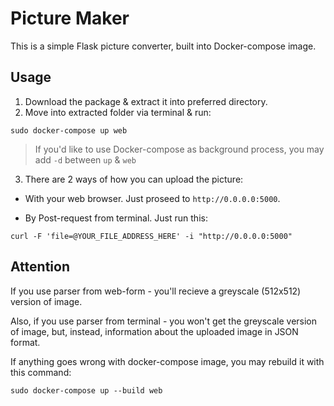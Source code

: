 # Picture Maker

This is a simple Flask picture converter, built into Docker-compose image.

## Usage

1. Download the package & extract it into preferred directory.
2. Move into extracted folder via terminal & run:
```
sudo docker-compose up web
```
> If you'd like to use Docker-compose as background process, you may add `-d` between `up` & `web`

3. There are 2 ways of how you can upload the picture:
  - With your web browser. Just proseed to `http://0.0.0.0:5000`.
  
  - By Post-request from terminal. Just run this: 
  ```
  curl -F 'file=@YOUR_FILE_ADDRESS_HERE' -i "http://0.0.0.0:5000"
  ```

## Attention

If you use parser from web-form - you'll recieve a greyscale (512x512) version of image.

Also, if you use parser from terminal - you won't get the greyscale version of image, but, instead, information about the uploaded image in JSON format.


If anything goes wrong with docker-compose image, you may rebuild it with this command:
```
sudo docker-compose up --build web
```
